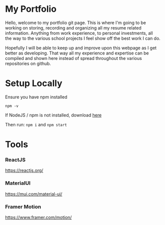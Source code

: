 # My Portfolio

Hello, welcome to my portfolio git page. This is where I'm going to be working on storing, recording and organizing all my resume related information. Anything from work experience, to personal investments, all the way to the various school projects I feel show off the best work I can do.

Hopefully I will be able to keep up and improve upon this webpage as I get better as developing. That way all my experience and expertise can be compiled and shown here instead of spread throughout the various repositories on github.


# Setup Locally

Ensure you have npm installed

``` npm -v ```

If NodeJS / npm is not installed, download [here](https://nodejs.org/en/download/)

Then run: ``` npm i ``` and ``` npm start ```

# Tools

### ReactJS
https://reactjs.org/

### MaterialUI
https://mui.com/material-ui/

### Framer Motion
https://www.framer.com/motion/